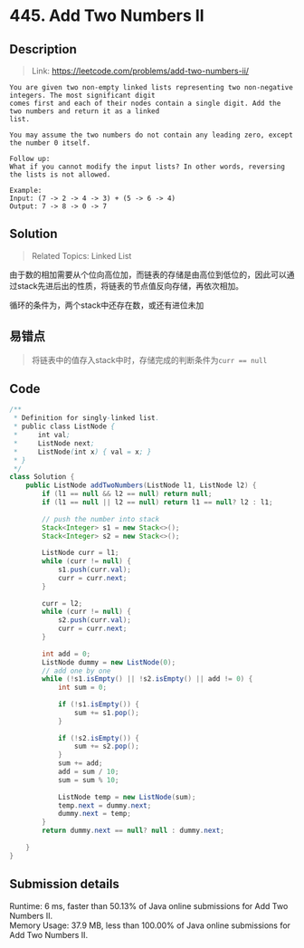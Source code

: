 # 445. Add Two Numbers II

## Description

> Link: https://leetcode.com/problems/add-two-numbers-ii/

```
You are given two non-empty linked lists representing two non-negative integers. The most significant digit 
comes first and each of their nodes contain a single digit. Add the two numbers and return it as a linked 
list.

You may assume the two numbers do not contain any leading zero, except the number 0 itself.

Follow up:
What if you cannot modify the input lists? In other words, reversing the lists is not allowed.

Example:
Input: (7 -> 2 -> 4 -> 3) + (5 -> 6 -> 4)
Output: 7 -> 8 -> 0 -> 7

```


## Solution

> Related Topics: Linked List

由于数的相加需要从个位向高位加，而链表的存储是由高位到低位的，因此可以通过stack先进后出的性质，将链表的节点值反向存储，再依次相加。

循环的条件为，两个stack中还存在数，或还有进位未加

## 易错点
> 将链表中的值存入stack中时，存储完成的判断条件为`curr == null`

## Code

```java
/**
 * Definition for singly-linked list.
 * public class ListNode {
 *     int val;
 *     ListNode next;
 *     ListNode(int x) { val = x; }
 * }
 */
class Solution {
    public ListNode addTwoNumbers(ListNode l1, ListNode l2) {
        if (l1 == null && l2 == null) return null;
        if (l1 == null || l2 == null) return l1 == null? l2 : l1;
        
        // push the number into stack
        Stack<Integer> s1 = new Stack<>();
        Stack<Integer> s2 = new Stack<>();
        
        ListNode curr = l1;
        while (curr != null) {
            s1.push(curr.val);
            curr = curr.next;
        }
        
        curr = l2;
        while (curr != null) {
            s2.push(curr.val);
            curr = curr.next;
        }
        
        int add = 0;
        ListNode dummy = new ListNode(0);
        // add one by one
        while (!s1.isEmpty() || !s2.isEmpty() || add != 0) {
            int sum = 0;
            
            if (!s1.isEmpty()) {
                sum += s1.pop();
            }
            
            if (!s2.isEmpty()) {
                sum += s2.pop();
            }
            sum += add;
            add = sum / 10;
            sum = sum % 10;
            
            ListNode temp = new ListNode(sum);
            temp.next = dummy.next;
            dummy.next = temp;
        }
        return dummy.next == null? null : dummy.next;
        
    }
}
```


## Submission details
Runtime: 6 ms, faster than 50.13% of Java online submissions for Add Two Numbers II.<br>
Memory Usage: 37.9 MB, less than 100.00% of Java online submissions for Add Two Numbers II.
